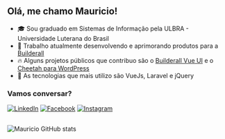 ## Olá, me chamo Mauricio!

- 🎓 Sou graduado em Sistemas de Informação pela ULBRA - Universidade Luterana do Brasil
- 💼 Trabalho atualmente desenvolvendo e aprimorando produtos para a [Builderall](http://builderall.com/)
- 🔥 Alguns projetos públicos que contribuo são o [Builderall Vue UI](https://github.com/mauricio-testa/builderall-vue-ui) e o [Cheetah para WordPress](https://wordpress.org/plugins/builderall-cheetah-for-wp/)
- 🔨 As tecnologias que mais utilizo são VueJs, Laravel e jQuery

### Vamos conversar?
[![LinkedIn](https://img.shields.io/badge/linkedin-836FFF?style=for-the-badge&logo=linkedin&logoColor=white)](https://www.linkedin.com/in/mauricio-testa-12b9b9b9/)
[![Facebook](https://img.shields.io/badge/Facebook-1877f2?style=for-the-badge&logo=facebook&logoColor=white)](https://www.facebook.com/mauricio.testa.97/)
[![Instagram](https://img.shields.io/badge/Instagram-E4405F?style=for-the-badge&logo=instagram&logoColor=white)](https://www.instagram.com/omauriciotesta/)

## 
![Mauricio GitHub stats](https://github-readme-stats.vercel.app/api?username=mauricio-testa&show_icons=true&theme=tokyonight&count_private=true)
